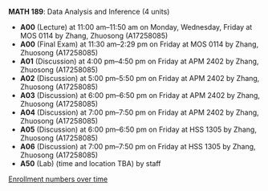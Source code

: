 **MATH 189**: Data Analysis and Inference (4 units)

- **A00** (Lecture) at 11:00 am–11:50 am on Monday, Wednesday, Friday at MOS 0114 by Zhang, Zhuosong (A17258085)
- **A00** (Final Exam) at 11:30 am–2:29 pm on Friday at MOS 0114 by Zhang, Zhuosong (A17258085)
- **A01** (Discussion) at 4:00 pm–4:50 pm on Friday at APM 2402 by Zhang, Zhuosong (A17258085)
- **A02** (Discussion) at 5:00 pm–5:50 pm on Friday at APM 2402 by Zhang, Zhuosong (A17258085)
- **A03** (Discussion) at 6:00 pm–6:50 pm on Friday at APM 2402 by Zhang, Zhuosong (A17258085)
- **A04** (Discussion) at 7:00 pm–7:50 pm on Friday at APM 2402 by Zhang, Zhuosong (A17258085)
- **A05** (Discussion) at 6:00 pm–6:50 pm on Friday at HSS 1305 by Zhang, Zhuosong (A17258085)
- **A06** (Discussion) at 7:00 pm–7:50 pm on Friday at HSS 1305 by Zhang, Zhuosong (A17258085)
- **A50** (Lab) (time and location TBA) by staff

[Enrollment numbers over time](./MATH189.tsv)
